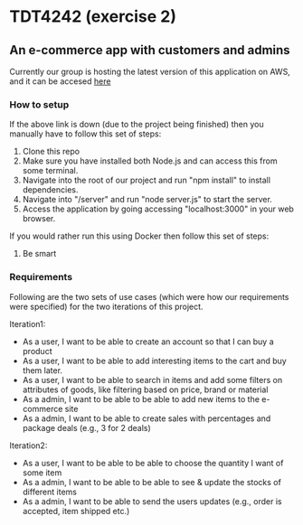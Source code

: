 # TDT4242 (exercise 2)

## An e-commerce app with customers and admins

Currently our group is hosting the latest version of this application on AWS, and it can be accesed [here](http://tdttest-dev.eu-west-1.elasticbeanstalk.com/)

### How to setup
If the above link is down (due to the project being finished) then you manually have to follow this set of steps:
  1. Clone this repo
  2. Make sure you have installed both Node.js and can access this from some terminal.
  3. Navigate into the root of our project and run "npm install" to install dependencies.
  4. Navigate into "/server" and run "node server.js" to start the server.
  5. Access the application by going accessing "localhost:3000" in your web browser.

If you would rather run this using Docker then follow this set of steps:
  1. Be smart

### Requirements
Following are the two sets of use cases (which were how our requirements were specified) for the two iterations of this project.  

Iteration1:  
* As a user, I want to be able to create an account so that I can buy a product
* As a user, I want to be able to add interesting items to the cart and buy them later.
* As a user, I want to be able to search in items and add some filters on attributes of goods, like
filtering based on price, brand or material
* As a admin, I want to be able to be able to add new items to the e-commerce site
* As a admin, I want to be able to create sales with percentages and package deals (e.g., 3 for 2
deals)

Iteration2:  
* As a user, I want to be able to be able to choose the quantity I want of some item
* As a admin, I want to be able to be able to see & update the stocks of different items
* As a admin, I want to be able to send the users updates (e.g., order is accepted, item shipped
etc.)